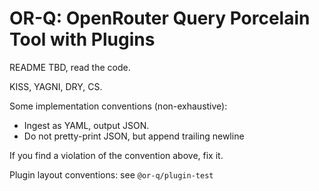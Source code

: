 # OR-Q: OpenRouter Query Porcelain Tool with Plugins

README TBD, read the code.

KISS, YAGNI, DRY, CS.

Some implementation conventions (non-exhaustive):

- Ingest as YAML, output JSON.
- Do not pretty-print JSON, but append trailing newline

If you find a violation of the convention above, fix it.

Plugin layout conventions: see `@or-q/plugin-test`
